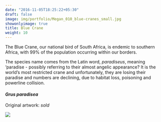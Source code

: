 ```yaml
---
date: "2016-11-05T18:25:22+05:30"
draft: false
image: img/portfolio/Megan_010_blue-cranes_small.jpg
showonlyimage: true
title: Blue Crane
weight: 10
---
```


The Blue Crane, our national bird of South Africa, is endemic to southern Africa, with 99% of the population occurring within our borders. 
<!--more-->

The species name comes from the Latin word, *paradiseus*, meaning ‘paradise - possibly referring to their almost angelic appearance?  It is the world’s most restricted crane and unfortunately, they are losing their paradise and numbers are declining, due to habitat loss, poisoning and powerline collision. 

#### *Grus paradisea*
Original artwork: *sold*

![][1]

[1]: /img/portfolio/Megan_010_blue-cranes.png